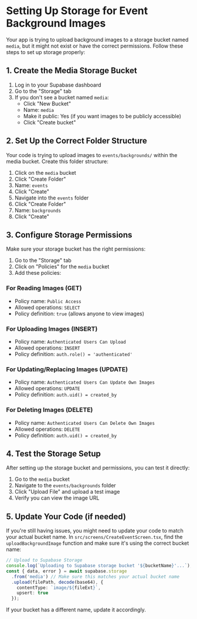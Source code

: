 # Setting Up Storage for Event Background Images

Your app is trying to upload background images to a storage bucket named `media`, but it might not exist or have the correct permissions. Follow these steps to set up storage properly:

## 1. Create the Media Storage Bucket

1. Log in to your Supabase dashboard
2. Go to the "Storage" tab
3. If you don't see a bucket named `media`:
   - Click "New Bucket"
   - Name: `media`
   - Make it public: Yes (if you want images to be publicly accessible)
   - Click "Create bucket"

## 2. Set Up the Correct Folder Structure

Your code is trying to upload images to `events/backgrounds/` within the media bucket. Create this folder structure:

1. Click on the `media` bucket
2. Click "Create Folder"
3. Name: `events`
4. Click "Create"
5. Navigate into the `events` folder
6. Click "Create Folder"
7. Name: `backgrounds`
8. Click "Create"

## 3. Configure Storage Permissions

Make sure your storage bucket has the right permissions:

1. Go to the "Storage" tab
2. Click on "Policies" for the `media` bucket
3. Add these policies:

### For Reading Images (GET)
- Policy name: `Public Access`
- Allowed operations: `SELECT`
- Policy definition: `true` (allows anyone to view images)

### For Uploading Images (INSERT)
- Policy name: `Authenticated Users Can Upload`
- Allowed operations: `INSERT`
- Policy definition: `auth.role() = 'authenticated'`

### For Updating/Replacing Images (UPDATE)
- Policy name: `Authenticated Users Can Update Own Images`
- Allowed operations: `UPDATE`
- Policy definition: `auth.uid() = created_by`

### For Deleting Images (DELETE)
- Policy name: `Authenticated Users Can Delete Own Images`
- Allowed operations: `DELETE`
- Policy definition: `auth.uid() = created_by`

## 4. Test the Storage Setup

After setting up the storage bucket and permissions, you can test it directly:

1. Go to the `media` bucket
2. Navigate to the `events/backgrounds` folder
3. Click "Upload File" and upload a test image
4. Verify you can view the image URL

## 5. Update Your Code (if needed)

If you're still having issues, you might need to update your code to match your actual bucket name. In `src/screens/CreateEventScreen.tsx`, find the `uploadBackgroundImage` function and make sure it's using the correct bucket name:

```typescript
// Upload to Supabase Storage
console.log(`Uploading to Supabase storage bucket '${bucketName}'...`);
const { data, error } = await supabase.storage
  .from('media') // Make sure this matches your actual bucket name
  .upload(filePath, decode(base64), {
    contentType: `image/${fileExt}`,
    upsert: true
  });
```

If your bucket has a different name, update it accordingly. 